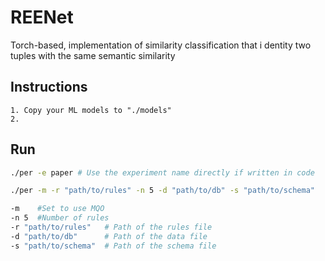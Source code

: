 # REENet
Torch-based, implementation of similarity classification that i dentity two tuples with the same semantic similarity


Instructions
-------
```
1. Copy your ML models to "./models"
2. 
```
Run
------
```Bash
./per -e paper # Use the experiment name directly if written in code
```
```Bash
./per -m -r "path/to/rules" -n 5 -d "path/to/db" -s "path/to/schema"

-m    #Set to use MQO
-n 5  #Number of rules
-r "path/to/rules"   # Path of the rules file
-d "path/to/db"      # Path of the data file
-s "path/to/schema"  # Path of the schema file
```
